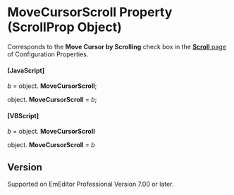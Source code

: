 # MoveCursorScroll Property (ScrollProp Object)

Corresponds to the **Move Cursor by Scrolling** check box in the [**Scroll** page](../../dlg/properties/scroll/index) of Configuration Properties.

#### \[JavaScript\]

_b_ =
object. **MoveCursorScroll**;

object. **MoveCursorScroll** = _b_;

#### \[VBScript\]

_b_ =
object. **MoveCursorScroll**

object. **MoveCursorScroll** = _b_

## Version

Supported on EmEditor Professional Version 7.00 or later.

